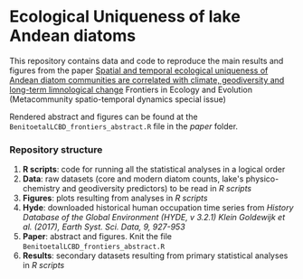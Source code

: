 # Ecological Uniqueness of lake Andean diatoms

This repository contains data and code to reproduce the main results and figures from the paper [Spatial and temporal ecological uniqueness of Andean diatom communities are correlated with climate, geodiversity and long-term limnological change](https://www.frontiersin.org/articles/10.3389/fevo.2020.00260/full) 
Frontiers in Ecology and Evolution (Metacommunity spatio-temporal dynamics special issue)

Rendered abstract and figures can be found at the `BenitoetalLCBD_frontiers_abstract.R` file in the <i>paper</i> folder. 

### Repository structure
1. **R scripts**: code for running all the statistical analyses in a logical order
2. **Data**: raw datasets (core and modern diatom counts, lake's physico-chemistry and geodiversity predictors) to be read in <i>R scripts</i>
3. **Figures**: plots resulting from analyses in <i>R scripts</i>
4. **Hyde**: downloaded historical human occupation time series from <i>History Database of the Global Environment (HYDE, v 3.2.1) Klein Goldewijk et al. (2017), Earth Syst. Sci. Data, 9, 927-953 </i>
5. **Paper**: abstract and figures. Knit the file `BenitoetalLCBD_frontiers_abstract.R`
6. **Results**: secondary datasets resulting from primary statistical analyses in <i>R scripts</i>
